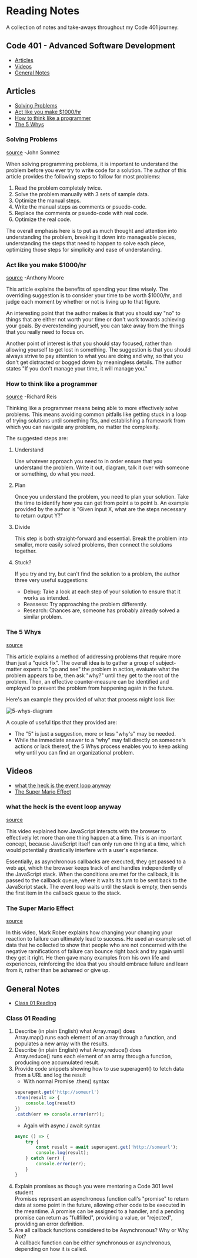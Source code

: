 # Reading Notes
A collection of notes and take-aways throughout my Code 401 journey.
## Code 401 - Advanced Software Development

- [Articles](#articles)
- [Videos](#videos)
- [General Notes](#general-notes)

## Articles

- [Solving Problems](#solving-problems)
- [Act like you make $1000/hr](#act-like-you-make)
- [How to think like a programmer](#how-to-think-like)
- [The 5 Whys](#the-5-whys)

### Solving Problems
[source](https://simpleprogrammer.com/solving-problems-breaking-it-down/) -John Sonmez

When solving programming problems, it is important to understand the problem before you ever try to write code for a solution. The author of this article provides the following steps to follow for most problems:

1. Read the problem completely twice.
2. Solve the problem manually with 3 sets of sample data.
3. Optimize the manual steps.
4. Write the manual steps as comments or psuedo-code.
5. Replace the comments or psuedo-code with real code.
6. Optimize the real code.

The overall emphasis here is to put as much thought and attention into understanding the problem, breaking it down into manageable pieces, understanding the steps that need to happen to solve each piece, optimizing those steps for simplicity and ease of understanding.

### Act like you make $1000/hr
[source](https://medium.com/swlh/pretend-your-time-is-worth-1-000-hour-and-youll-become-100x-more-productive-f04628bb3e6d) -Anthony Moore

This article explains the benefits of spending your time wisely. The overriding suggestion is to consider your time to be worth $1000/hr, and judge each moment by whether or not is living up to that figure.

An interesting point that the author makes is that you should say "no" to things that are either not worth your time or don't work towards achieving your goals. By overextending yourself, you can take away from the things that you really need to focus on.

Another point of interest is that you should stay focused, rather than allowing yourself to get lost in something. The suggestion is that you should always strive to pay attention to what you are doing and why, so that you don't get distracted or bogged down by meaningless details. The author states "If you don't manage your time, it will manage you."

### How to think like a programmer
[source](https://www.freecodecamp.org/news/how-to-think-like-a-programmer-lessons-in-problem-solving-d1d8bf1de7d2/) -Richard Reis

Thinking like a programmer means being able to more effectively solve problems. This means avoiding common pitfalls like getting stuck in a loop of trying solutions until something fits, and establishing a framework from which you can navigate any problem, no matter the complexity.

The suggested steps are:

1. Understand

    Use whatever approach you need to in order ensure that you understand the problem. Write it out, diagram, talk it over with someone or something, do what you need.

2. Plan

    Once you understand the problem, you need to plan your solution. Take the time to identify how you can get from point a to point b. An example provided by the author is "Given input X, what are the steps necessary to return output Y?"

3. Divide

    This step is both straight-forward and essential. Break the problem into smaller, more easily solved problems, then connect the solutions together.

4. Stuck?

    If you try and try, but can't find the solution to a problem, the author three very useful suggestions:
    - Debug: Take a look at each step of your solution to ensure that it works as intended.
    - Reassess: Try approaching the problem differently.
    - Research: Chances are, someone has probably already solved a similar problem.

### The 5 Whys
[source](https://www.mindtools.com/pages/article/newTMC_5W.htm)

This article explains a method of addressing problems that require more than just a "quick fix". The overall idea is to gather a group of subject-matter experts to "go and see" the problem in action, evaluate what the problem appears to be, then ask "why?" until they get to the root of the problem. Then, an effective counter-measure can be identified and employed to prevent the problem from happening again in the future.

Here's an example they provided of what that process might look like:

![5-whys-diagram](./img/5-whys-single-lane.png)

A couple of useful tips that they provided are:
- The "5" is just a suggestion, more or less "why's" may be needed.
- While the immediate answer to a "why" may fall directly on someone's actions or lack thereof, the 5 Whys process enables you to keep asking why until you can find an organizational problem.

## Videos

- [what the heck is the event loop anyway](#what-the-heck-is-the)
- [The Super Mario Effect](#the-super-mario-effect)

### what the heck is the event loop anyway
[source](https://www.youtube.com/watch?v=8aGhZQkoFbQ)

This video explained how JavaScript interacts with the browser to effectively let more than one thing happen at a time. This is an important concept, because JavaScript itself can only run one thing at a time, which would potentially drastically interfere with a user's experience.

Essentially, as asynchronous callbacks are executed, they get passed to a web api, which the browser keeps track of and handles independently of the JavaScript stack. When the conditions are met for the callback, it is passed to the callback queue, where it waits its turn to be sent back to the JavaScript stack. The event loop waits until the stack is empty, then sends the first item in the callback queue to the stack.

### The Super Mario Effect
[source](https://www.youtube.com/watch?v=9vJRopau0g0)

In this video, Mark Rober explains how changing your changing your reaction to failure can ultimately lead to success. He used an example set of data that he collected to show that people who are not concerned with the negative ramifications of failure can bounce right back and try again until they get it right. He then gave many examples from his own life and experiences, reinforcing the idea that you should embrace failure and learn from it, rather than be ashamed or give up.

## General Notes

 - [Class 01 Reading](#class-01-reading)

### Class 01 Reading

1. Describe (in plain English) what Array.map() does  
Array.map() runs each element of an array through a function, and populates a new array with the results.
2. Describe (in plain English) what Array.reduce() does  
Array.reduce() runs each element of an array through a function, producing one accumulated result.
3. Provide code snippets showing how to use superagent() to fetch data from a URL and log the result
   - With normal Promise .then() syntax
    ```javascript
    superagent.get('http://someurl')
    .then(result => {
        console.log(result)
    })
    .catch(err => console.error(err));
    ```
   - Again with async / await syntax
    ```javascript
    async () => {
        try {
            const result = await superagent.get('http://someurl');
            console.log(result);
        } catch (err) {
            console.error(err);
        }
    }
    ```
4. Explain promises as though you were mentoring a Code 301 level student  
Promises represent an asynchronous function call's "promise" to return data at some point in the future, allowing other code to be executed in the meantime. A promise can be assigned to a handler, and a pending promise can return as "fullfilled", providing a value, or "rejected", providing an error definition.
5. Are all callback functions considered to be Asynchronous? Why or Why Not?  
A callback function can be either synchronous or asynchronous, depending on how it is called.